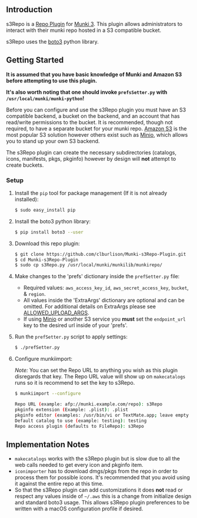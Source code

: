 ## Introduction

s3Repo is a [Repo Plugin](https://github.com/munki/munki/wiki/Repo-Plugins) for [Munki 3](https://github.com/munki/munki/wiki/Munki-3-Information). This plugin allows administrators to interact with their munki repo hosted in a S3 compatible bucket.

s3Repo uses the [boto3](https://github.com/boto/boto3) python library.

## Getting Started

**It is assumed that you have basic knowledge of Munki and Amazon S3 before attempting to use this plugin.**

**It's also worth noting that one should invoke `prefsSetter.py` with `/usr/local/munki/munki-python`!**

Before you can configure and use the s3Repo plugin you must have an S3 compatible backend, a bucket on the backend, and an account that has read/write permissions to the bucket. It is recommended, though not required, to have a separate bucket for your munki repo. [Amazon S3](https://aws.amazon.com/s3/) is the most popular S3 solution however others exist such as [Minio](https://www.minio.io/), which allows you to stand up your own S3 backend.

The s3Repo plugin can create the necessary subdirectories (catalogs, icons, manifests, pkgs, pkginfo) however by design will **not** attempt to create buckets.

### Setup

1. Install the `pip` tool for package management (If it is not already installed):
    ```bash
    $ sudo easy_install pip
    ```
1. Install the boto3 python library:
    ```bash
    $ pip install boto3 --user
    ```
1. Download this repo plugin:
    ```bash
    $ git clone https://github.com/clburlison/Munki-s3Repo-Plugin.git
    $ cd Munki-s3Repo-Plugin
    $ sudo cp s3Repo.py /usr/local/munki/munkilib/munkirepo/
    ```
1. Make changes to the 'prefs' dictionary inside the `prefSetter.py` file:
    * Required values: `aws_access_key_id`, `aws_secret_access_key`, `bucket`, & `region`.
    * All values inside the 'ExtraArgs' dictionary are optional and can be omitted. For additional details on ExtraArgs please see [ALLOWED_UPLOAD_ARGS](http://boto3.readthedocs.io/en/latest/reference/customizations/s3.html#boto3.s3.transfer.S3Transfer.ALLOWED_UPLOAD_ARGS).
    * If using [Minio](https://www.minio.io/) or another S3 service you **must** set the `endpoint_url` key to the desired url inside of your 'prefs'.
1. Run the `prefSetter.py` script to apply settings:
    ```bash
    $ ./prefSetter.py
    ```
1. Configure munkiimport:

    _Note:_ You can set the Repo URL to anything you wish as this plugin disregards that key. The Repo URL value will show up on `makecatalogs` runs so it is recommend to set the key to s3Repo.

    ```bash
    $ munkiimport --configure

    Repo URL (example: afp://munki.example.com/repo): s3Repo
    pkginfo extension (Example: .plist): .plist
    pkginfo editor (examples: /usr/bin/vi or TextMate.app; leave empty to not open an editor after import): Atom.app
    Default catalog to use (example: testing): testing
    Repo access plugin (defaults to FileRepo): s3Repo
    ```


## Implementation Notes
* `makecatalogs` works with the s3Repo plugin but is slow due to all the web calls needed to get every icon and pkginfo item.
* `iconimporter` has to download dmgs/pkgs from the repo in order to process them for possible icons. It's recommended that you avoid using it against the entire repo at this time.
* So that the s3Repo plugin can add customizations it does **not** read or respect any values inside of `~/.aws` this is a change from initialize design and standard boto3 usage. This allows s3Repo plugin preferences to be written with a macOS configuration profile if desired.
